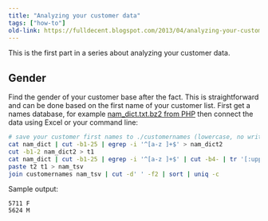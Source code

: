 ```yaml
---
title: "Analyzing your customer data"
tags: ["how-to"]
old-link: https://fulldecent.blogspot.com/2013/04/analyzing-your-customer-data.html
---
```


This is the first part in a series about analyzing your customer data.

## Gender

Find the gender of your customer base after the fact. This is straightforward and can be done based on the first name of your customer list. First get a names database, for example [nam_dict.txt.bz2 from PHP](https://svn.php.net/viewvc/pecl/gender/trunk/data/nam_dict.txt.bz2?revision=275820&view=co) then connect the data using Excel or your command line:

```sh
# save your customer first names to ./customernames (lowercase, no writespace)
cat nam_dict | cut -b1-25 | egrep -i '^[a-z ]+$' > nam_dict2
cut -b1-2 nam_dict2 > t1
cat nam_dict | cut -b1-25 | egrep -i '^[a-z ]+$' | cut -b4- | tr '[:upper:]' '[:lower:]' | sed 's/[ \t]*$//' > t2
paste t2 t1 > nam_tsv
join customernames nam_tsv | cut -d' ' -f2 | sort | uniq -c
```

Sample output:

```
5711 F
5624 M
```
